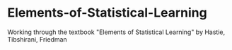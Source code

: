# Elements-of-Statistical-Learning
Working through the textbook "Elements of Statistical Learning" by Hastie, Tibshirani, Friedman
